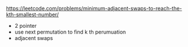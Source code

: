 https://leetcode.com/problems/minimum-adjacent-swaps-to-reach-the-kth-smallest-number/


- 2 pointer
- use next permutation to find k th perumuation
- adjacent swaps